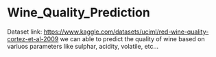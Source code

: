 # Wine_Quality_Prediction
Dataset link: https://www.kaggle.com/datasets/uciml/red-wine-quality-cortez-et-al-2009
 we can able to predict the quality of wine based on variuos parameters like sulphar, acidity, volatile, etc...
